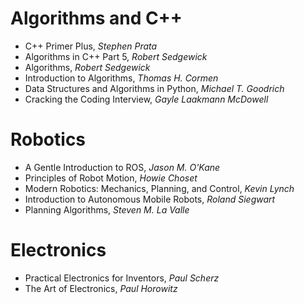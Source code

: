 
# Algorithms and C++

- C++ Primer Plus, _Stephen Prata_
- Algorithms in C++ Part 5, _Robert Sedgewick_
- Algorithms, _Robert Sedgewick_
- Introduction to Algorithms, _Thomas H. Cormen_
- Data Structures and Algorithms in Python, _Michael T. Goodrich_
- Cracking the Coding Interview, _Gayle Laakmann McDowell_

# Robotics

- A Gentle Introduction to ROS, _Jason M. O'Kane_
- Principles of Robot Motion, _Howie Choset_
- Modern Robotics: Mechanics, Planning, and Control, _Kevin Lynch_
- Introduction to Autonomous Mobile Robots, _Roland Siegwart_
- Planning Algorithms, _Steven M. La Valle_

# Electronics

- Practical Electronics for Inventors, _Paul Scherz_
- The Art of Electronics, _Paul Horowitz_
